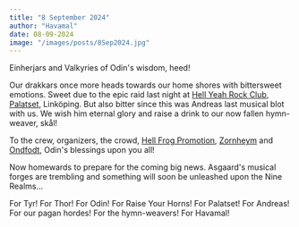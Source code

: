 ```yaml
---
title: "8 September 2024"
author: "Havamal"
date: 08-09-2024
image: "/images/posts/8Sep2024.jpg"
---
```


Einherjars and Valkyries of Odin's wisdom, heed!

Our drakkars once more heads towards our home shores with bittersweet emotions. Sweet due to the epic raid last night at [Hell Yeah Rock Club](https://www.facebook.com/HellYeahRockClub), [Palatset](https://www.facebook.com/profile.php?id=100063454008315), Linköping. But also bitter since this was Andreas last musical blot with us. We wish him eternal glory and raise a drink to our now fallen hymn-weaver, skål!

To the crew, organizers, the crowd, [Hell Frog Promotion](https://www.instagram.com/hell.frog.promotion), [Zornheym](https://www.facebook.com/zornheym) and [Ondfodt](https://www.instagram.com/ondfodt_official), Odin's blessings upon you all!

Now homewards to prepare for the coming big news. Asgaard's musical forges are trembling and something will soon be unleashed upon the Nine Realms...

For Tyr! For Thor! For Odin! For Raise Your Horns! For Palatset! For Andreas! For our pagan hordes! For the hymn-weavers! For Havamal!